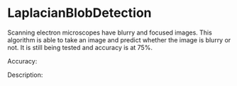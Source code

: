 # LaplacianBlobDetection
Scanning electron microscopes have blurry and focused images. This algorithm is able to take an image and predict whether the image is blurry or not. It is still being tested and accuracy is at 75%.

Accuracy:

Description: 
